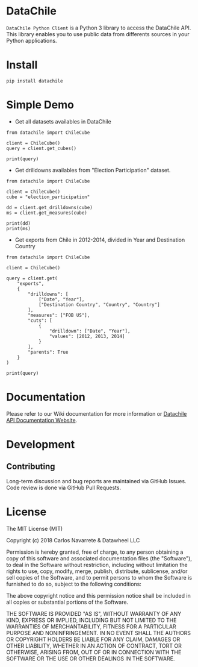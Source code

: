 # DataChile
`DataChile Python Client` is a Python 3 library to access the DataChile API. This library enables you to use public data from differents sources in your Python applications.

# Install
`pip install datachile`

# Simple Demo

* Get all datasets availables in DataChile

```
from datachile import ChileCube

client = ChileCube()
query = client.get_cubes()

print(query)
```

* Get drilldowns availables from "Election Participation" dataset.
```
from datachile import ChileCube

client = ChileCube()
cube = "election_participation"

dd = client.get_drilldowns(cube)
ms = client.get_measures(cube)

print(dd)
print(ms)
```

* Get exports from Chile in 2012-2014, divided in Year and Destination Country
```
from datachile import ChileCube

client = ChileCube()

query = client.get(
    "exports", 
    {
        "drilldowns": [
            ["Date", "Year"],
            ["Destination Country", "Country", "Country"]
        ],
        "measures": ["FOB US"],
        "cuts": [
            {
                "drilldown": ["Date", "Year"],
                "values": [2012, 2013, 2014]
            }
        ],
        "parents": True
    }
)

print(query)
```

# Documentation
Please refer to our Wiki documentation for more information or [Datachile API Documentation Website](https://datachile.io/about/api).

# Development

## Contributing
Long-term discussion and bug reports are maintained via GitHub Issues. Code review is done via GitHub Pull Requests. 

# License
The MIT License (MIT)

Copyright (c) 2018 Carlos Navarrete & Datawheel LLC

Permission is hereby granted, free of charge, to any person obtaining a copy of this software and associated documentation files (the "Software"), to deal in the Software without restriction, including without limitation the rights to use, copy, modify, merge, publish, distribute, sublicense, and/or sell copies of the Software, and to permit persons to whom the Software is furnished to do so, subject to the following conditions:

The above copyright notice and this permission notice shall be included in all copies or substantial portions of the Software.

THE SOFTWARE IS PROVIDED "AS IS", WITHOUT WARRANTY OF ANY KIND, EXPRESS OR IMPLIED, INCLUDING BUT NOT LIMITED TO THE WARRANTIES OF MERCHANTABILITY, FITNESS FOR A PARTICULAR PURPOSE AND NONINFRINGEMENT. IN NO EVENT SHALL THE AUTHORS OR COPYRIGHT HOLDERS BE LIABLE FOR ANY CLAIM, DAMAGES OR OTHER LIABILITY, WHETHER IN AN ACTION OF CONTRACT, TORT OR OTHERWISE, ARISING FROM, OUT OF OR IN CONNECTION WITH THE SOFTWARE OR THE USE OR OTHER DEALINGS IN THE SOFTWARE.
